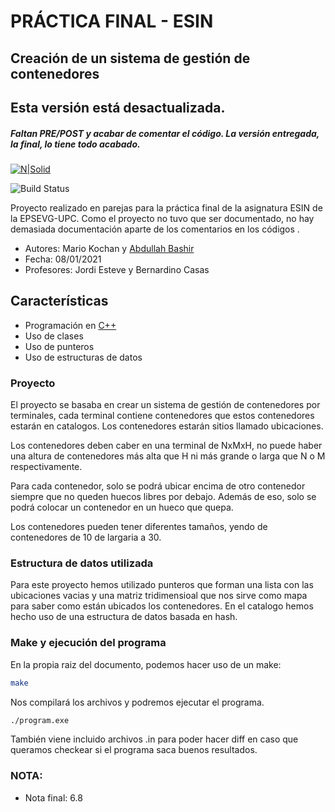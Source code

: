 # PRÁCTICA FINAL - ESIN
## Creación de un sistema de gestión de contenedores
## Esta versión está desactualizada.
##### Faltan PRE/POST y acabar de comentar el código. La versión entregada, la final, lo tiene todo acabado.

[![N|Solid](https://www.upc.edu/comunicacio/ca/identitat/descarrega-arxius-grafics/fitxers-marca-principal/upc-positiu-p3005.png)](https://www.epsevg.upc.edu/ca/escola)

![Build Status](https://travis-ci.org/joemccann/dillinger.svg?branch=master)

Proyecto realizado en parejas para la práctica final de la asignatura ESIN de la EPSEVG-UPC. Como el proyecto no tuvo que ser documentado, no hay demasiada documentación aparte de los comentarios en los códigos . 

- Autores: Mario Kochan y [Abdullah Bashir](https://github.com/aawan2805)
- Fecha: 08/01/2021
- Profesores: Jordi Esteve y Bernardino Casas

## Características

- Programación en [C++](https://es.wikipedia.org/wiki/C%2B%2B)
- Uso de clases
- Uso de punteros 
- Uso de estructuras de datos

### Proyecto
El proyecto se basaba en crear un sistema de gestión de contenedores por terminales, cada terminal contiene contenedores que estos contenedores estarán en catalogos. Los contenedores estarán sitios llamado ubicaciones. 

Los contenedores deben caber en una terminal de NxMxH, no puede haber una altura de contenedores más alta que H ni más grande o larga que N o M respectivamente.

Para cada contenedor, solo se podrá ubicar encima de otro contenedor siempre que no queden huecos libres por debajo. Además de eso, solo se podrá colocar un contenedor en un hueco que quepa. 

Los contenedores pueden tener diferentes tamaños, yendo de contenedores de 10 de largaria a 30. 

### Estructura de datos utilizada
Para este proyecto hemos utilizado punteros que forman una lista con las ubicaciones vacias y una matriz tridimensioal que nos sirve como mapa para saber como están ubicados los contenedores.
En el catalogo hemos hecho uso de una estructura de datos basada en hash. 

### Make y ejecución del programa

En la propia raiz del documento, podemos hacer uso de un make:
```sh
make
```
Nos compilará los archivos y podremos ejecutar el programa.
```sh
./program.exe
```
También viene incluido archivos .in para poder hacer diff en caso que queramos checkear si el programa saca buenos resultados.

### NOTA:
- Nota final: 6.8








